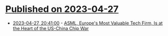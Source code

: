 # [Published on 2023-04-27](index.md)

* [2023-04-27, 20:41:00](https://tech.slashdot.org/story/23/04/27/1927204/asml-europes-most-valuable-tech-firm-is-at-the-heart-of-the-us-china-chip-war?utm_source=rss1.0mainlinkanon&utm_medium=feed) - [ASML, Europe's Most Valuable Tech Firm, Is at the Heart of the US-China Chip War](https://tech.slashdot.org/story/23/04/27/1927204/asml-europes-most-valuable-tech-firm-is-at-the-heart-of-the-us-china-chip-war?utm_source=rss1.0mainlinkanon&utm_medium=feed)
